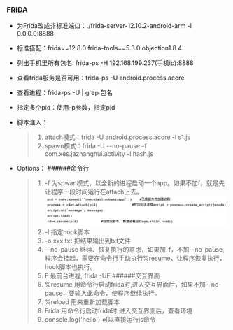 ### FRIDA

* 为Frida改成非标准端口：./frida-server-12.10.2-android-arm -l 0.0.0.0:8888

* 标准搭配：frida==12.8.0 frida-tools==5.3.0 objection1.8.4

* 列出手机里所有包名: frida-ps -H 192.168.199.237(手机ip):8888

* 查看frida服务是否可用：frida-ps -U  android.process.acore

* 查看进程：frida-ps -U  | grep 包名

* 指定多个pid：使用-p参数，指定pid

* 脚本注入：
    > 1) attach模式：frida -U android.process.acore -l s1.js
    > 2) spawn模式：frida -U --no-pause -f com.xes.jazhanghui.activity -l hash.js

* Options：
    ######命令行
    > 1)  -f 为spwan模式，以全新的进程启动一个app。如果不加f，就是先让程序一段时间运行在attach上去。
    ![](pic/01.a.png)
    > 2)  -l 指定hook脚本
    > 3)  -o xxx.txt   把结果输出到txt文件
    > 4)  --no-pause 继续、恢复执行的意思，如果加-f，不加--no-pause,程序会挂起，需要在命令行手动执行%resume，让程序恢复执行，hook脚本也执行。
    > 5)  F  最前台进程, frida -UF
    ######交互界面
    > 1)  %resume 用命令行启动frida时,进入交互界面后，如果不加--no-pause，要输入此命令，使程序继续执行。
    > 2)  %reload 用来重新加载脚本
    > 3)  Frida   用命令行启动frida时,进入交互界面后，查看环境
    > 4)  console.log('hello') 可以直接运行js命令

